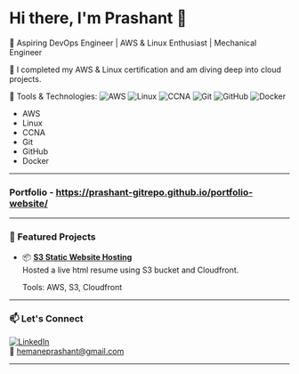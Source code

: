
# Hi there, I'm Prashant 👋

🚀 Aspiring DevOps Engineer | AWS & Linux Enthusiast | Mechanical Engineer

🌱 I completed my AWS & Linux certification and am diving deep into cloud projects.

🔧 Tools & Technologies:
![AWS](https://img.shields.io/badge/AWS-%23FF9900.svg?style=flat&logo=amazon-aws&logoColor=white)
![Linux](https://img.shields.io/badge/Linux-FCC624?style=flat&logo=linux&logoColor=black)
![CCNA](https://img.shields.io/badge/CCNA-0B0B45?style=flat&logo=cisco&logoColor=white)
![Git](https://img.shields.io/badge/Git-F05032?style=flat&logo=git&logoColor=white)
![GitHub](https://img.shields.io/badge/GitHub-181717?style=flat&logo=github&logoColor=white)
![Docker](https://img.shields.io/badge/Docker-2496ED?style=flat&logo=docker&logoColor=white)
  * AWS
  * Linux
  * CCNA
  * Git
  * GitHub
  * Docker
---

### Portfolio - https://prashant-gitrepo.github.io/portfolio-website/

---
### 🌟 Featured Projects

- 📦 **[S3 Static Website Hosting](https://d1q32t5ryxec3j.cloudfront.net)**  
  Hosted a live html resume using S3 bucket and Cloudfront.
  
  Tools: AWS, S3, Cloudfront
  

---

### 📫 Let's Connect

[![LinkedIn](https://img.shields.io/badge/LinkedIn-blue?style=flat&logo=linkedin&logoColor=white)](https://www.linkedin.com/in/prashant-hemane-a53b43135)  
📧 hemaneprashant@gmail.com

---
